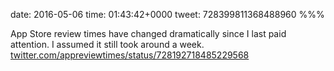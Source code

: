 date: 2016-05-06
time: 01:43:42+0000
tweet: 728399811368488960
%%%

App Store review times have changed dramatically since I last paid attention. I assumed it still took around a week. [twitter.com/appreviewtimes/status/728192718485229568](https://twitter.com/appreviewtimes/status/728192718485229568)
